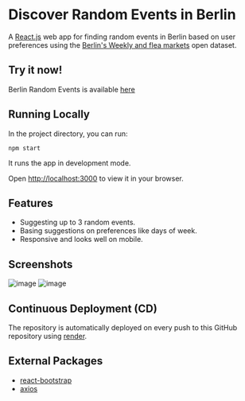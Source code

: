 # Discover Random Events in Berlin
A [React.js](https://reactjs.org/) web app for finding random events in Berlin based on user preferences using the [Berlin's Weekly and flea markets](https://daten.berlin.de/datensaetze/wochen-und-tr%C3%B6delm%C3%A4rkte) open dataset.

## Try it now!
Berlin Random Events is available [here](https://berlin-random-events.onrender.com/)

## Running Locally
In the project directory, you can run:

`npm start`

It runs the app in development mode.

Open [http://localhost:3000](http://localhost:3000) to view it in your browser.

## Features
 + Suggesting up to 3 random events.
 + Basing suggestions on preferences like days of week.
 + Responsive and looks well on mobile.

## Screenshots
![image](https://user-images.githubusercontent.com/26198102/202918329-e9f743ae-ffe9-47fe-8130-4a4eae413391.png)
![image](https://user-images.githubusercontent.com/26198102/202918345-eec6702c-eb17-4358-a80c-c506d91b010d.png)

## Continuous Deployment (CD)
The repository is automatically deployed on every push to this GitHub repository using [render](https://render.com/).

## External Packages
+ [react-bootstrap](https://react-bootstrap.github.io/)
+ [axios](https://axios-http.com/)
